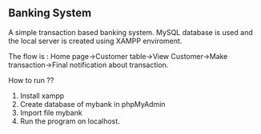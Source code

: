 ## Banking System

A simple transaction based banking system. MySQL database is used and the local server is created using XAMPP enviroment. 

The flow is : Home page->Customer table->View Customer->Make transaction->Final notification about transaction.

How to run ??

1. Install xampp
2. Create database of mybank in phpMyAdmin
3. Import file mybank
4. Run the program on localhost.

